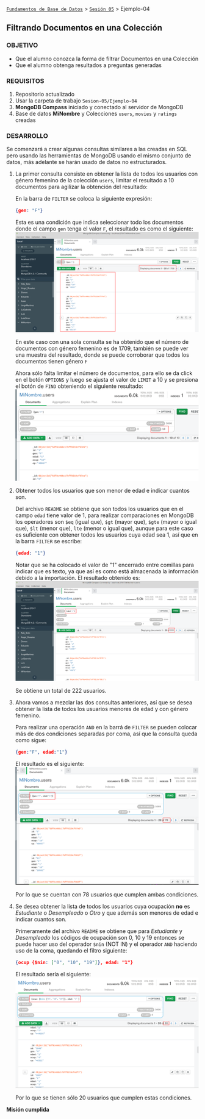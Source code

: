 [`Fundamentos de Base de Datos`](../../Readme.md) > [`Sesión 05`](../Readme.md) > Ejemplo-04
## Filtrando Documentos en una Colección

### OBJETIVO
- Que el alumno conozca la forma de filtrar Documentos en una Colección
- Que el alumno obtenga resultados a preguntas generadas

### REQUISITOS
1. Repositorio actualizado
1. Usar la carpeta de trabajo `Sesion-05/Ejemplo-04`
1. __MongoDB Compass__ iniciado y conectado al servidor de MongoDB
1. Base de datos __MiNombre__ y Colecciones `users`, `movies` y `ratings` creadas

### DESARROLLO
Se comenzará a crear algunas consultas similares a las creadas en SQL pero usando las herramientas de MongoDB usando el mismo conjunto de datos, más adelante se harán usado de datos no estructurados.

1. La primer consulta consiste en obtener la lista de todos los usuarios con género femenino de la colección `users`, limitar el resultado a 10 documentos para agilizar la obtención del resultado:

   En la barra de `FILTER` se coloca la siguiente expresión:
   ```json
   {gen: "F"}
   ```
   Esta es una condición que indica seleccionar todo los documentos donde el campo `gen` tenga el valor `F`, el resultado es como el siguiente:
   ![Filtrado género femenino](assets/filtrado-genfem-01.png)

   En este caso con una sola consulta se ha obtenido que el número de documentos con género femenino es de 1709, también se puede ver una muestra del resultado, donde se puede corroborar que todos los documentos tienen género `F`

   Ahora sólo falta limitar el número de documentos, para ello se da click en el botón `OPTIONS` y luego se ajusta el valor de `LIMIT` a 10 y se presiona el botón de `FIND` obteniendo el siguiente resultado:
   ![Limitando número de resultados](assets/filtrado-genfem-02.png)

1. Obtener todos los usuarios que son menor de edad e indicar cuantos son.

   Del archivo `README` se obtiene que son todos los usuarios que en el campo `edad` tiene valor de 1, para realizar comparaciones en MongoDB los operadores son `$eq` (igual que), `$gt` (mayor que), `$gte` (mayor o igual que), `$lt` (menor que), `lte` (menor o igual que), aunque para este caso es suficiente con obtener todos los usuarios cuya edad sea 1, así que en la barra `FILTER` se escribe:
   ```json
   {edad: "1"}
   ```
   Notar que se ha colocado el valor de "1" encerrado entre comillas para indicar que es texto, ya que así es como está almacenada la información debido a la importación. El resultado obtenido es:
   ![Usuarios menores de edad](assets/usuarios-menor-edad.png)

   Se obtiene un total de 222 usuarios.

1. Ahora vamos a mezclar las dos consultas anteriores, así que se desea obtener la lista de todos los usuarios menores de edad y con género femenino.

   Para realizar una operación `AND` en la barrá de `FILTER` se pueden colocar más de dos condiciones separadas por coma, así que la consulta queda como sigue:
   ```json
   {gen:"F", edad:"1"}
   ```
   El resultado es el siguiente:
   ![Usuarios mujeres y menores de edad](assets/usuarios-menor-edad-mujeres.png)

   Por lo que se cuentan con 78 usuarios que cumplen ambas condiciones.

1. Se desea obtener la lista de todos los usuarios cuya ocupación __no__ es _Estudiante_ o _Desempleado_ o _Otro_ y que además son menores de edad e indicar cuantos son.

   Primeramente del archivo `README` se obtiene que para _Estudiante_ y _Desempleado_ los códigos de ocupación son 0, 10 y 19 entonces se puede hacer uso del operador `$nin` (NOT IN) y el operador `AND` haciendo uso de la coma, quedando el filtro siguiente:
   ```json
   {ocup {$nin: ["0", "10", "19"]}, edad: "1"}
   ```
   El resultado sería el siguiente:
   ![Usuarios con filtro](assets/usuarios-filtro-01.png)

   Por lo que se tienen sólo 20 usuarios que cumplen estas condiciones.   

__Misión cumplida__
